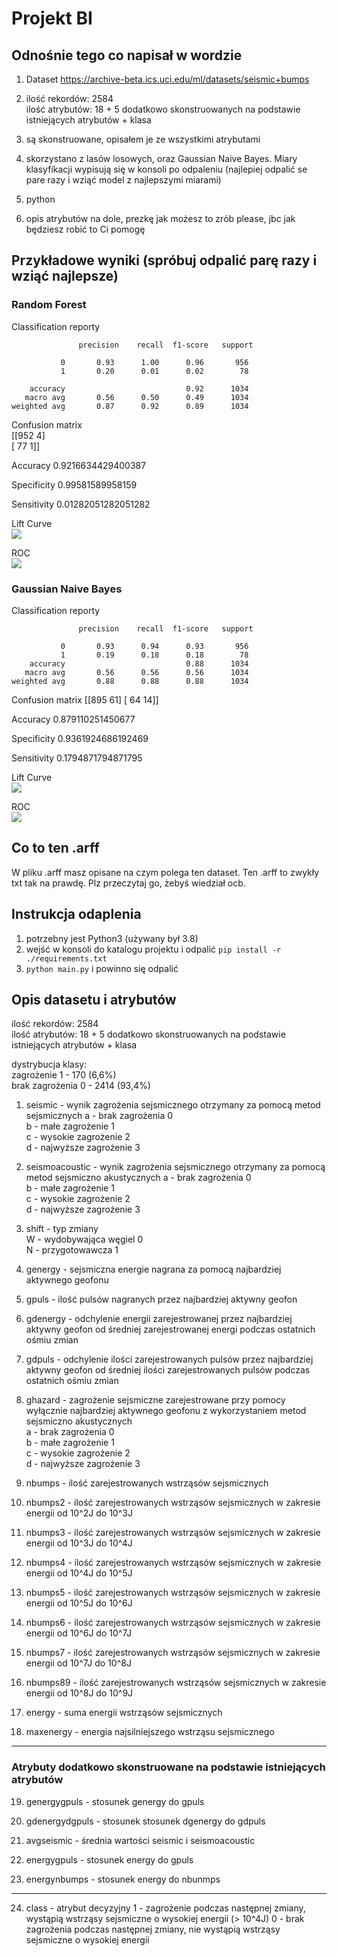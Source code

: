 # Projekt BI

## Odnośnie tego co napisał w wordzie
1. Dataset https://archive-beta.ics.uci.edu/ml/datasets/seismic+bumps

2. ilość rekordów: 2584   
   ilość atrybutów: 18 + 5 dodatkowo skonstruowanych na podstawie istniejących atrybutów + klasa
   
3. są skonstruowane, opisałem je ze wszystkimi atrybutami

4. skorzystano z lasów losowych, oraz Gaussian Naive Bayes. Miary klasyfikacji wypisują się w konsoli po odpaleniu
   (najlepiej odpalić se pare razy i wziąć model z najlepszymi miarami)

5. python

6. opis atrybutów na dole, prezkę jak możesz to zrób please, jbc 
   jak będziesz robić to Ci pomogę

## Przykładowe wyniki (spróbuj odpalić parę razy i wziąć najlepsze)
### Random Forest
Classification reporty
```
               precision    recall  f1-score   support

           0       0.93      1.00      0.96       956
           1       0.20      0.01      0.02        78

    accuracy                           0.92      1034
   macro avg       0.56      0.50      0.49      1034
weighted avg       0.87      0.92      0.89      1034
```
Confusion matrix   
 [[952   4]   
 [ 77   1]]

Accuracy
 0.9216634429400387

Specificity
 0.99581589958159

Sensitivity
 0.01282051282051282

Lift Curve   
![](2021-11-29-17-49-55.png)

ROC   
![](2021-11-29-17-51-07.png)



### Gaussian Naive Bayes
Classification reporty
```
               precision    recall  f1-score   support

           0       0.93      0.94      0.93       956
           1       0.19      0.18      0.18        78
    accuracy                           0.88      1034
   macro avg       0.56      0.56      0.56      1034
weighted avg       0.88      0.88      0.88      1034
```
Confusion matrix
 [[895  61]
 [ 64  14]]

Accuracy
 0.879110251450677

Specificity
 0.9361924686192469

Sensitivity
 0.1794871794871795

Lift Curve   
![](2021-11-29-17-51-24.png)

ROC   
![](2021-11-29-17-51-40.png)


## Co to ten .arff
W pliku .arff masz opisane na czym polega ten dataset. Ten .arff to zwykły txt tak na prawdę.
Plz przeczytaj go, żebyś wiedział ocb.

## Instrukcja odaplenia
1. potrzebny jest Python3 (używany był 3.8)
2. wejść w konsoli do katalogu projektu i odpalić ```pip install -r ./requirements.txt```
3. ```python main.py``` i powinno się odpalić


## Opis datasetu i atrybutów
ilość rekordów: 2584   
ilość atrybutów: 18 + 5 dodatkowo skonstruowanych na podstawie istniejących atrybutów + klasa
   

dystrybucja klasy:  
    zagrożenie 1 - 170 (6,6%)   
    brak zagrożenia 0 - 2414 (93,4%)

 
 1. seismic - wynik zagrożenia sejsmicznego otrzymany za pomocą metod sejsmicznych
    a - brak zagrożenia 0   
    b - małe zagrożenie 1   
    c - wysokie zagrożenie 2   
    d - najwyższe zagrożenie 3   

2. seismoacoustic - wynik zagrożenia sejsmicznego otrzymany za pomocą metod sejsmiczno akustycznych
    a - brak zagrożenia 0   
    b - małe zagrożenie 1   
    c - wysokie zagrożenie 2   
    d - najwyższe zagrożenie 3   
 
3. shift - typ zmiany    
    W - wydobywająca węgiel 0   
    N - przygotowawcza 1   

4. genergy - sejsmiczna energie nagrana za pomocą najbardziej aktywnego geofonu  

5. gpuls - ilość pulsów nagranych przez najbardziej aktywny geofon

6. gdenergy - odchylenie energii zarejestrowanej przez najbardziej aktywny geofon od średniej zarejestrowanej energi 
podczas ostatnich ośmiu zmian

7. gdpuls - odchylenie  ilości zarejestrowanych pulsów przez najbardziej aktywny geofon od średniej ilości
zarejestrowanych pulsów podczas ostatnich ośmiu zmian

8. ghazard - zagrożenie sejsmiczne zarejestrowane przy pomocy wyłącznie najbardziej aktywnego geofonu z wykorzystaniem metod sejsmiczno akustycznych   
    a - brak zagrożenia 0   
    b - małe zagrożenie 1   
    c - wysokie zagrożenie 2   
    d - najwyższe zagrożenie 3   


9. nbumps - ilość zarejestrowanych wstrząsów sejsmicznych 

10. nbumps2 - ilość zarejestrowanych wstrząsów sejsmicznych w zakresie energii od 10^2J do 10^3J

11. nbumps3 - ilość zarejestrowanych wstrząsów sejsmicznych w zakresie energii od 10^3J do 10^4J

12. nbumps4 - ilość zarejestrowanych wstrząsów sejsmicznych w zakresie energii od 10^4J do 10^5J

13. nbumps5 - ilość zarejestrowanych wstrząsów sejsmicznych w zakresie energii od 10^5J do 10^6J

14. nbumps6 - ilość zarejestrowanych wstrząsów sejsmicznych w zakresie energii od 10^6J do 10^7J

15. nbumps7 - ilość zarejestrowanych wstrząsów sejsmicznych w zakresie energii od 10^7J do 10^8J

16. nbumps89 - ilość zarejestrowanych wstrząsów sejsmicznych w zakresie energii od 10^8J do 10^9J

17. energy - suma energii wstrząsów sejsmicznych 

18. maxenergy - energia najsilniejszego wstrząsu sejsmicznego

---
### Atrybuty dodatkowo skonstruowane na podstawie  istniejących atrybutów

19. genergygpuls -  stosunek genergy do gpuls

20. gdenergydgpuls -  stosunek stosunek dgenergy do gdpuls

21. avgseismic -  średnia wartości seismic i seismoacoustic

22. energygpuls -  stosunek energy do gpuls

23. energynbumps -  stosunek energy do nbunmps

---

24. class - atrybut decyzyjny
    1 - zagrożenie podczas następnej zmiany, wystąpią wstrząsy sejsmiczne o wysokiej energii (> 10^4J)
    0 - brak zagrożenia podczas następnej zmiany, nie wystąpią wstrząsy sejsmiczne o wysokiej energii